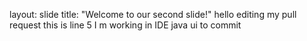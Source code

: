 layout: slide
title: "Welcome to our second slide!"
hello
editing my pull request
this is line 5
I m working in IDE java ui to commit
